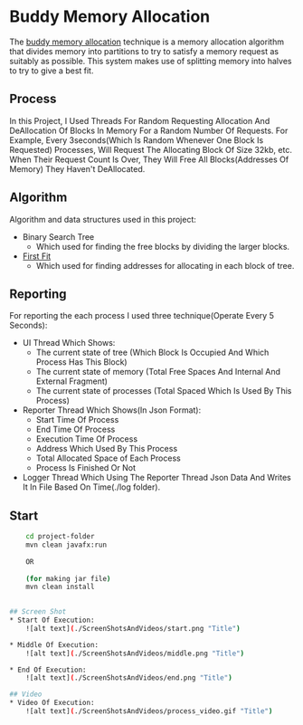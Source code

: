 # Buddy Memory Allocation 

The [buddy memory allocation](https://en.wikipedia.org/wiki/Buddy_memory_allocation)  technique is a memory allocation algorithm that divides memory into partitions to try to satisfy a memory request as suitably as possible. This system makes use of splitting memory into halves to try to give a best fit.

## Process
In this Project, I Used Threads For Random Requesting Allocation And DeAllocation Of Blocks In Memory For a Random Number Of Requests.
For Example, Every 3seconds(Which Is Random Whenever One Block Is Requested) Processes, Will Request The Allocating Block Of Size 32kb, etc.
When Their Request Count Is Over, They Will Free All Blocks(Addresses Of Memory) They Haven't DeAllocated.   

## Algorithm 
Algorithm and data structures used in this project:
   * Binary Search Tree
        - Which used for finding the free blocks by dividing the larger blocks.
   * [First Fit](https://www.geeksforgeeks.org/program-first-fit-algorithm-memory-management/) 
        - Which used for finding addresses for allocating in each block of tree.

## Reporting 
For reporting the each process I used three technique(Operate Every 5 Seconds):
   * UI Thread Which Shows:
        - The current state of tree (Which Block Is Occupied And Which Process Has This Block) 
        - The current state of memory (Total Free Spaces And Internal And External Fragment)
        - The current state of processes (Total Spaced Which Is Used By This Process)
   * Reporter Thread Which Shows(In Json Format):
        - Start Time Of Process
        - End Time Of Process
        - Execution Time Of Process
        - Address Which Used By This Process
        - Total Allocated Space of Each Process 
        - Process Is Finished Or Not
   * Logger Thread Which Using The Reporter Thread Json Data And Writes It In File Based On Time(./log folder). 

## Start 
```bash
    cd project-folder
    mvn clean javafx:run
    
    OR
    
    (for making jar file) 
    mvn clean install
‍‍‍‍‍‍

## Screen Shot
* Start Of Execution:
    ![alt text](./ScreenShotsAndVideos/start.png "Title")

* Middle Of Execution:
    ![alt text](./ScreenShotsAndVideos/middle.png "Title")

* End Of Execution:
    ![alt text](./ScreenShotsAndVideos/end.png "Title")

## Video
* Video Of Execution:
    ![alt text](./ScreenShotsAndVideos/process_video.gif "Title")
